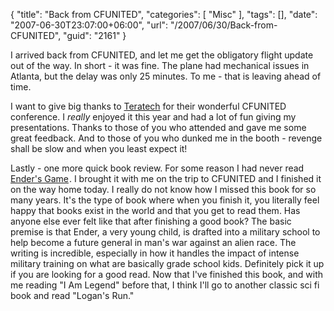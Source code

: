 {
	"title": "Back from CFUNITED",
	"categories": [
		"Misc"
	],
	"tags": [],
	"date": "2007-06-30T23:07:00+06:00",
	"url": "/2007/06/30/Back-from-CFUNITED",
	"guid": "2161"
}

I arrived back from CFUNITED, and let me get the obligatory flight update out of the way. In short - it was fine. The plane had mechanical issues in Atlanta, but the delay was only 25 minutes. To me - that is leaving ahead of time.

I want to give big thanks to <a href="http://www.teratech.com">Teratech</a> for their wonderful CFUNITED conference. I <i>really</i> enjoyed it this year and had a lot of fun giving my presentations. Thanks to those of you who attended and gave me some great feedback. And to those of you who dunked me in the booth - revenge shall be slow and when you least expect it!

Lastly - one more quick book review. For some reason I had never read <a href="http://www.amazon.com/gp/product/0812550706?ie=UTF8&tag=raymondcamden-20&linkCode=as2&camp=1789&creative=9325&creativeASIN=0812550706">Ender's Game</a><img src="http://www.assoc-amazon.com/e/ir?t=raymondcamden-20&l=as2&o=1&a=0812550706" width="1" height="1" border="0" alt="" style="border:none !important; margin:0px !important;" />. I brought it with me on the trip to CFUNITED and I finished it on the way home today. I really do not know how I missed this book for so many years. It's the type of book where when you finish it, you literally feel happy that books exist in the world and that you get to read them. Has anyone else ever felt like that after finishing a good book? The basic premise is that Ender, a very young child, is drafted into a military school to help become a future general in man's war against an alien race. The writing is incredible, especially in how it handles the impact of intense military training on what are basically grade school kids. Definitely pick it up if you are looking for a good read. Now that I've finished this book, and with me reading "I Am Legend" before that, I think I'll go to another classic sci fi book and read "Logan's Run."